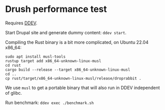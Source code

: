 # Drush performance test

Requires [DDEV](https://ddev.readthedocs.io/en/stable/).

Start Drupal site and generate dummy content: `ddev start`.

Compiling the Rust binary is a bit more complicated, on Ubuntu 22.04 x86_64:

```
sudo apt install musl-tools
rustup target add x86_64-unknown-linux-musl
cd rust
cargo build --release --target x86_64-unknown-linux-musl
cd ..
cp rust/target/x86_64-unknown-linux-musl/release/droprabbit .
```

We use `musl` to get a portable binary that will also run in DDEV independent of
glibc.

Run benchmark: `ddev exec ./benchmark.sh`
